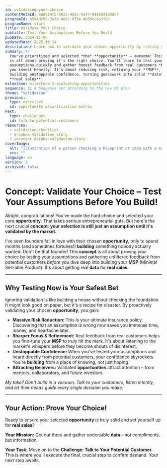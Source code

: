 ```yaml
---
id: validating-your-choice
contentMetaId: 6e8514cb-5023-485c-9a47-944602100dc7
programId: b594dc90-3af0-4d62-9f5e-4b5dccba3fe9
programName: start
title: Validate Your Choice
subtitle: Test Your Assumptions Before You Build
pubDate: 2024-11-06
updatedDate: 2025-10-14
description: Learn how to validate your chosen opportunity by testing your assumptions and gathering feedback from potential customers.
summary: >-
  You've prioritized and selected *the* **opportunity** – awesome! This concept
  is all about proving it's the right choice. You'll learn to test your
  assumptions quickly and gather honest feedback from real customers *before*
  you invest heavily. It’s about reducing risk, refining your **MSP**, and
  building unstoppable confidence, turning guesswork into solid **data** for
  **real sales**.
milestone: milestone-3-evaluating-opportunities
sequence: 31 # Sequence set according to the new M3 plan
theme: "validation"
previous:
  type: exercises
  id: opportunity-prioritization-matrix
next:
  type: challenges
  id: talk-to-potential-customers
resources:
  - validation-checklist
  - dropbox-validation-story
  - innocent-drinks-validation-story
coverImage:
  alt: "Illustration of a person checking a blueprint or idea with a magnifying glass, symbolizing validation and testing assumptions."
  src: ""
language: en
version: 3
archived: false
---
```


# Concept: Validate Your Choice – Test Your Assumptions Before You Build!

Alright, congratulations! You’ve made the hard choice and selected your core **opportunity**. That takes serious entrepreneurial guts. But here's the next crucial **concept**: **your selection is still just an assumption until it's validated by the market.**

I’ve seen founders fall in love with their chosen **opportunity**, only to spend months (and sometimes fortunes!) **building** something nobody actually wanted. Don't be that founder! This **concept** is all about proving your choice by testing your assumptions and gathering unfiltered feedback from potential customers *before* you dive deep into building your **MSP** (Minimal Sell-able Product). It's about getting real **data** for **real sales**.

---

## Why Testing Now is Your Safest Bet

Ignoring validation is like building a house without checking the foundation. It might look good on paper, but it's a recipe for disaster. By proactively validating your chosen **opportunity**, you gain:

* **Massive Risk Reduction:** This is your ultimate insurance policy. Discovering that an assumption is wrong *now* saves you immense time, money, and heartache later.
* **Sharper Focus & Refinement:** Real feedback from real customers helps you fine-tune your **MSP** to truly hit the mark. It's about listening to the market's whispers before they become shouts of disinterest.
* **Unstoppable Confidence:** When you've tested your assumptions and heard directly from potential customers, your confidence skyrockets. You're **building** from a place of knowing, not just hoping.
* **Attracting Believers:** Validated **opportunities** attract attention – from mentors, collaborators, and future investors.

*My take? Don't build in a vacuum. Talk to your customers, listen intently, and let their needs guide every single decision you make.*

---

## Your Action: Prove Your Choice!

Ready to ensure your selected **opportunity** is truly solid and set yourself up for **real sales**?

**Your Mission:** Get out there and gather undeniable **data**—not compliments, but information.

**Your Task:** Move on to the **Challenge: Talk to Your Potential Customer.** This is where you'll execute the final, crucial step to confirm demand. Your next step awaits.